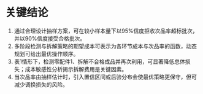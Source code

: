 # 关键结论

1. 通过合理设计抽样方案，可在较小样本量下以95%信度拒收次品率超标批次，并以90%信度接受合格批次。
2. 多阶段检测与拆解策略的期望成本可表示为各环节成本与次品率的函数，动态规划可给出最优操作顺序。
3. 表1情形下，检测零配件1、拆解不合格成品并再次利用，可显著降低总体损失；成本敏感性分析揭示拆解费用是关键因素。
4. 当次品率由抽样估计时，引入置信区间或后验分布会使最优策略更保守，但可减少调换损失的风险。
